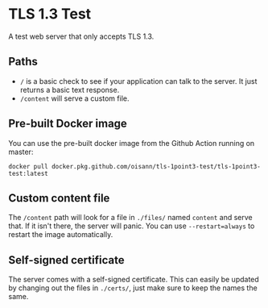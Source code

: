 # TLS 1.3 Test

A test web server that only accepts TLS 1.3.

## Paths

- `/` is a basic check to see if your application can talk to the server. It just returns a basic text response.
- `/content` will serve a custom file.

## Pre-built Docker image

You can use the pre-built docker image from the Github Action running on master:

    docker pull docker.pkg.github.com/oisann/tls-1point3-test/tls-1point3-test:latest

## Custom content file

The `/content` path will look for a file in `./files/` named `content` and serve that.
If it isn't there, the server will panic.
You can use `--restart=always` to restart the image automatically.

## Self-signed certificate

The server comes with a self-signed certificate. This can easily be updated by changing out the files in `./certs/`, just make sure to keep the names the same.
